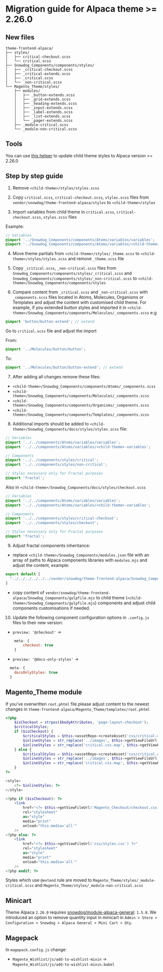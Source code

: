 # Migration guide for Alpaca theme >= 2.26.0

## New files
```
theme-frontend-alpaca/
├── styles/
│   ├── critical-checkout.scss
│   └── critical.scss
├── Snowdog_Components/components/styles/
│   ├── _critical-checkout.scss
│   ├── _critical-extends.scss
│   ├── _critical.scss
│   └── _non-critical.scss
└── Magento_Theme/styles/
    ├── modules/
    │   ├── _button-extends.scss
    │   ├── _grid-extends.scss
    │   ├── _heading-extends.scss
    │   ├── _input-extends.scss
    │   ├── _label-extends.scss
    │   ├── _list-extends.scss
    │   └── _pager-extends.scss
    ├── _module-critical.scss
    └── _module-non-critical.scss
```

## Tools
You can use [this helper](https://github.com/SnowdogApps/theme-alpaca-upgrade-helper) to update child theme styles to Alpaca version >= 2.26.0

## Step by step guide

1. Remove `<child-theme>/styles/styles.scss`

2. Copy `critical.scss`, `critical-checkout.scss`, `styles.scss` files from `vendor/snowdog/theme-frontend-alpaca/styles` to `<child-theme>/styles`

3. Import variables from child theme in `critical.scss`, `critical-checkout.scss`, `styles.scss` files

Example:

```scss
// Variables
@import '../Snowdog_Components/components/Atoms/variables/variables';
@import '../Snowdog_Components/components/Atoms/variables/<child-theme>';
```

4. Move theme partials from `<child-theme>/styles/_theme.scss` to `<child-theme>/styles/styles.scss` and remove `_theme.scss` file


5. Copy `_critical.scss`, `_non-critical.scss` files from `Snowdog_Components/components/styles/_critical.scss` and `Snowdog_Components/components/styles/_non-critical.scss` to `<child-theme>/Snowdog_Components/components/styles`

6. Compare content from `_critical.scss` and `_non-critical.scss` with `_components.scss` files located in Atoms, Molecules, Organisms or Templates and adjust the content with customised child theme. For example, if you extended button styles and imported it in `<child-theme>/Snowdog_Components/components/Molecules/_components.scss` e.g
```scss
@import 'button/button-extend'; // extend
```

Go to `critical.scss` file and adjust the import

From:
```scss
@import '../Molecules/button/button';
```
To:
```scss
@import '../Molecules/button/button-extend'; // extend
```

7. After adding all changes remove these files:
- `<child-theme>/Snowdog_Components/components/Atoms/_components.scss`
- `<child-theme>/Snowdog_Components/components/Molecules/_components.scss`
- `<child-theme>/Snowdog_Components/components/Organisms/_components.scss`
- `<child-theme>/Snowdog_Components/components/Templates/_components.scss`

8. Additional imports should be added to `<child-theme>/Snowdog_Components/docs/styles/styles.scss` file:

```scss
// Variables
@import '../../components/Atoms/variables/variables';
@import '../../components/Atoms/variables/<child-theme>-variables';

// Components
@import '../../components/styles/critical';
@import '../../components/styles/non-critical';

// Styles necessary only for Fractal purposes
@import 'fractal';
```

Also in `<child-theme>/Snowdog_Components/docs/styles/checkout.scss`

```scss
// Variables
@import '../../components/Atoms/variables/variables';
@import '../../components/Atoms/variables/<child-theme>-variables';

// Components
@import '../../components/styles/critical-checkout';
@import '../../components/styles/checkout';

// Styles necessary only for Fractal purposes
@import 'fractal';
```
9. Adjust fractal components inheritance:
* replace `<child-theme>/Snowdog_Components/modules.json` file with an array of paths to Alpaca components libraries with `modules.mjs` and adjust the content, example:
```mjs
export default [
  "../../../../../../vendor/snowdog/theme-frontend-alpaca/Snowdog_Components"
]
```
* copy content of `vendor/snowdog/theme-frontend-alpaca/Snowdog_Components/gulpfile.mjs` to child theme (`<child-theme>/Snowdog_Components/gulpfile.mjs`) components and adjust child components customisations if needed.

10. Update the following component configuration options in `.config.js` files to their new version:
* `preview: '@checkout'` ->
```js
    meta: {
        checkout: true
    }
```

* `preview: '@docs-only-styles'` ->
```js
  meta: {
    docsOnlyStyles: true
  }
```

## Magento_Theme module
If you've overwritten `root.phtml` file please adjust content to the newest changes in `theme-frontend-alpaca/Magento_Theme/templates/root.phtml`

```php
<?php
    $isCheckout = strpos($bodyAttributes, 'page-layout-checkout');
    $criticalStyles;
    if ($isCheckout) {
        $criticalStyles = $this->assetRepo->createAsset('css/critical-checkout.css')->getContent();
        $inlineStyles = str_replace('../images', $this->getViewFileUrl('images'), $criticalStyles);
        $inlineStyles = str_replace('critical.css.map', $this->getViewFileUrl('css/critical-checkout.css.map'), $inlineStyles);
    } else {
        $criticalStyles = $this->assetRepo->createAsset('css/critical.css')->getContent();
        $inlineStyles = str_replace('../images', $this->getViewFileUrl('images'), $criticalStyles);
        $inlineStyles = str_replace('critical.css.map', $this->getViewFileUrl('css/critical.css.map'), $inlineStyles);
    }
?>

<style>
    <?= $inlineStyles; ?>
</style>

<?php if ($isCheckout): ?>
    <link
        href="<?= $this->getViewFileUrl('Magento_Checkout/checkout.css') ?>"
        rel="stylesheet"
        as="style"
        media="print"
        onload="this.media='all'"
    />
<?php else: ?>
    <link
        href="<?= $this->getViewFileUrl('css/styles.css') ?>"
        rel="stylesheet"
        as="style"
        media="print"
        onload="this.media='all'"
    />
<?php endif; ?>
```

Styles which use `@extend` rule are moved to `Magento_Theme/styles/_module-critical.scss` and `Magento_Theme/styles/_module-non-critical.scss`

## Minicart
Theme Alpaca `2.26.0` requires [snowdog/module-alpaca-general](https://github.com/SnowdogApps/magento2-alpaca-general): `1.5.0`.
We introduced an option to remove quantity input in minicart in `Admin > Store > Configuration > Snowdog > Alpaca General > Mini Cart > Qty`.

## Magepack
In `magepack.config.js` change:
* `Magento_Wishlist/js/add-to-wishlist-mixin` -> `Magento_Wishlist/js/add-to-wishlist-mixin.babel`
